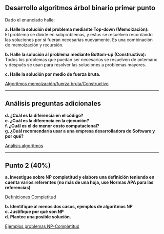## **Desarrollo algoritmos árbol binario primer punto**

Dado el enunciado halle:

**a. Halle la solución del problema mediante Top-down (Memoización):**  
El problema se divide en subproblemas, y estos se resuelven recordando las soluciones por si fueran necesarias nuevamente. Es una combinación de memoización y recursión.

**b. Halle la solución al problema mediante Bottom-up (Constructivo):**  
Todos los problemas que puedan ser necesarios se resuelven de antemano y después se usan para resolver las soluciones a problemas mayores.

**c. Halle la solución por medio de fuerza bruta.**

[Algoritmos memoización/fuerza bruta/Constructivo](arbol_busqueda_recursivo.py)

---

## **Análisis preguntas adicionales**

**d. ¿Cuál es la diferencia en el código?**  
**e. ¿Cuál es la diferencia en la ejecución?**  
**f. ¿Cuál es el de menor costo computacional?**  
**g. ¿Cuál recomendaría usar a una empresa desarrolladora de Software y por qué?**

[Análisis algoritmos](README_ACMB.md)

---

## **Punto 2 (40%)**

**a. Investigue sobre NP completitud y elabore una definición teniendo en cuenta varios referentes (no más de una hoja, use Normas APA para las referencias)**

[Definiciones Completitud](NP_completitud_definición_completa.pdf)

**b. Identifique al menos dos casos, ejemplos de algoritmos NP**  
**c. Justifique por qué son NP**  
**d. Plantee una posible solución.**

[Ejemplos problemas NP-Completitud](Punto2_Completitud_NP.ipynb)
